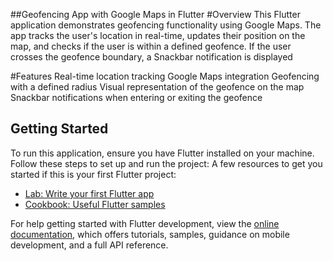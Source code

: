 ##Geofencing App with Google Maps in Flutter
#Overview
This Flutter application demonstrates geofencing functionality using Google Maps. The app tracks the user's location in real-time, updates their position on the map, and checks if the user is within a defined geofence. If the user crosses the geofence boundary, a Snackbar notification is displayed

#Features
Real-time location tracking
Google Maps integration
Geofencing with a defined radius
Visual representation of the geofence on the map
Snackbar notifications when entering or exiting the geofence

## Getting Started

To run this application, ensure you have Flutter installed on your machine. Follow these steps to set up and run the project:
A few resources to get you started if this is your first Flutter project:

- [Lab: Write your first Flutter app](https://docs.flutter.dev/get-started/codelab)
- [Cookbook: Useful Flutter samples](https://docs.flutter.dev/cookbook)

For help getting started with Flutter development, view the
[online documentation](https://docs.flutter.dev/), which offers tutorials,
samples, guidance on mobile development, and a full API reference.
